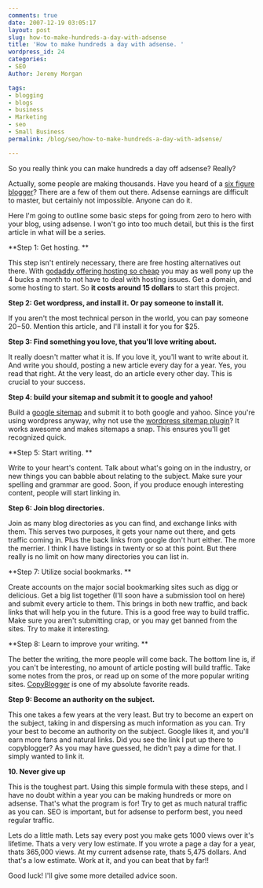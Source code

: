 ```yaml
---
comments: true
date: 2007-12-19 03:05:17
layout: post
slug: how-to-make-hundreds-a-day-with-adsense
title: 'How to make hundreds a day with adsense. '
wordpress_id: 24
categories:
- SEO
Author: Jeremy Morgan

tags:
- blogging
- blogs
- business
- Marketing
- seo
- Small Business
permalink: /blog/seo/how-to-make-hundreds-a-day-with-adsense/

---
```


So you really think you can make hundreds a day off adsense? Really?

Actually, some people are making thousands. Have you heard of a [six figure blogger](http://www.problogger.net/archives/2005/09/01/im-a-six-figure-blogger/)? There are a few of them out there. Adsense earnings are difficult to master, but certainly not impossible. Anyone can do it.

Here I'm going to outline some basic steps for going from zero to hero with your blog, using adsense. I won't go into too much detail, but this is the first article in what will be a series.

**Step 1: Get hosting. **

This step isn't entirely necessary, there are free hosting alternatives out there. With [godaddy offering hosting so cheap](https://www.godaddy.com/gdshop/hosting/shared.asp?ci=9009) you may as well pony up the 4 bucks a month to not have to deal with hosting issues. Get a domain, and some hosting to start. So **it costs around 15 dollars** to start this project.

**Step 2: Get wordpress, and install it. Or pay someone to install it.**

If you aren't the most technical person in the world, you can pay someone $20-$50. Mention this article, and I'll install it for you for $25.

**Step 3: Find something you love, that you'll love writing about.**

It really doesn't matter what it is. If you love it, you'll want to write about it. And write you should, posting a new article every day for a year. Yes, you read that right. At the very least, do an article every other day. This is crucial to your success.

**Step 4: build your sitemap and submit it to google and yahoo!**

Build a [google sitemap](www.google.com/webmasters/tools/) and submit it to both google and yahoo. Since you're using wordpress anyway, why not use the [wordpress sitemap plugin](http://wordpress.org/extend/plugins/google-sitemap-generator/)? It works awesome and makes sitemaps a snap. This ensures you'll get recognized quick.

**Step 5: Start writing. **

Write to your heart's content. Talk about what's going on in the industry, or new things you can babble about relating to the subject. Make sure your spelling and grammar are good. Soon, if you produce enough interesting content, people will start linking in.

**Step 6: Join blog directories.**

Join as many blog directories as you can find, and exchange links with them. This serves two purposes, it gets your name out there, and gets traffic coming in. Plus the back links from google don't hurt either. The more the merrier. I think I have listings in twenty or so at this point. But there really is no limit on how many directories you can list in.

**Step 7: Utilize social bookmarks. **

Create accounts on the major social bookmarking sites such as digg or delicious. Get a big list together (I'll soon have a submission tool on here) and submit every article to them. This brings in both new traffic, and back links that will help you in the future. This is a good free way to build traffic. Make sure you aren't submitting crap, or you may get banned from the sites. Try to make it interesting.

**Step 8: Learn to improve your writing. **

The better the writing, the more people will come back. The bottom line is, if you can't be interesting, no amount of article posting will build traffic. Take some notes from the pros, or read up on some of the more popular writing sites. [CopyBlogger](http://www.copyblogger.com/)
is one of my absolute favorite reads.

**Step 9: Become an authority on the subject.**

This one takes a few years at the very least. But try to become an expert on the subject, taking in and dispersing as much information as you can. Try your best to become an authority on the subject. Google likes it, and you'll earn more fans and natural links. Did you see the link I put up there to copyblogger? As you may have guessed, he didn't pay a dime for that. I simply wanted to link it.

**10. Never give up**

This is the toughest part. Using this simple formula with these steps, and I have no doubt within a year you can be making hundreds or more on adsense. That's what the program is for! Try to get as much natural traffic as you can. SEO is important, but for adsense to perform best, you need regular traffic.

Lets do a little math. Lets say every post you make gets 1000 views over it's lifetime. Thats a very very low estimate. If you wrote a page a day for a year, thats 365,000 views. At my current adsense rate, thats 5,475 dollars. And that's a low estimate. Work at it, and you can beat that by far!!

Good luck! I'll give some more detailed advice soon.
